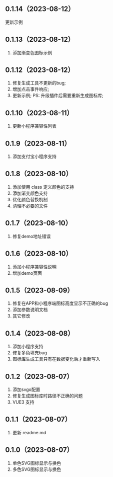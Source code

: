 ## 0.1.14（2023-08-12）
更新示例
## 0.1.13（2023-08-12）
1. 添加渐变色图标示例

## 0.1.12（2023-08-12）
1. 修复生成工具不更新的bug;
2. 增加点击事件响应;
3. 更新示例;
PS: 升级插件后需要重新生成图标库;

## 0.1.10（2023-08-11）
1. 更新小程序兼容性列表

## 0.1.9（2023-08-11）
1. 添加支付宝小程序支持

## 0.1.8（2023-08-10）
1. 添加使用 class 定义颜色的支持
2. 添加渐变颜色支持
3. 优化颜色替换机制
4. 清理不必要的文件

## 0.1.7（2023-08-10）
1. 修复demo地址错误

## 0.1.6（2023-08-10）
1. 添加小程序兼容性说明
2. 增加demo页面

## 0.1.5（2023-08-09）
1. 修复在APP和小程序端图标高度显示不正确的bug
2. 添加参数说明文档
3. 其它修改

## 0.1.4（2023-08-08）
1. 添加小程序支持
2. 修复多色填充bug
3. 图标库生成工具只有在数据变化后才重新写入

## 0.1.2（2023-08-07）

1. 添加svgo配置
2. 修复生成图标库时路径不正确的问题
3. VUE3 支持

## 0.1.1（2023-08-07）

1. 更新 readme.md

## 0.1.0（2023-08-07）

1. 单色SVG图标显示与换色
2. 多色SVG图标显示与换色
